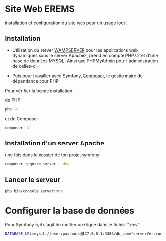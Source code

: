 # Site Web EREMS

installation et configuration du site web pour un usage local.

## Installation

  - Utilisation du server [WAMPSERVER](http://www.wampserver.com/) pour les applications web dynamiques sous le server Apache2, prend en compte PHP7.2 et d'une base de données MYSQL. Ainsi que PHPMyAdmin pour l'administration de celles-ci.

  - Puis pour travailler avec Symfony, [Composer](https://getcomposer.org/), le gestionnaire de dépendance pour PHP

Pour vérifier la bonne installation:

de PHP

```bash
php -v
```

et de Composer

```bash
composer -V
```

## Installation d'un server Apache
une fois dans le dossier de ton projet symfony

```bash
composer require server --dev
```

## Lancer le serveur
```bash
php bin/console server:run
```

# Configurer la base de données

Pour Symfony 5, il s'agit de mdifier une ligne dans le fichier ".env"

```bash
DATABASE_URL=mysql://user:password@127.0.0.1:3306/db_name?serverVersion=5.7
```
